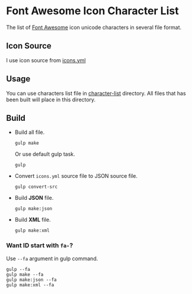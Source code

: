 # Font Awesome Icon Character List
The list of [Font Awesome](http://fontawesome.io/) icon unicode characters in several file format.
## Icon Source
I use icon source from [icons.yml](https://github.com/FortAwesome/Font-Awesome/blob/master/src/icons.yml)
## Usage
You can use characters list file in [character-list](https://github.com/gluons/Font-Awesome-Icon-Chars/tree/master/character-list) directory. All files that has been built will place in this directory.
## Build
- Build all file.
  ```
  gulp make
  ```
  Or use default gulp task.
  ```
  gulp
  ```
- Convert `icons.yml` source file to JSON source file.
  ```
  gulp convert-src
  ```
- Build **JSON** file.
  ```
  gulp make:json
  ```
- Build **XML** file.
  ```
  gulp make:xml
  ```

### Want ID start with `fa-`?
Use `--fa` argument in gulp command.
```
gulp --fa
gulp make --fa
gulp make:json --fa
gulp make:xml --fa
```
